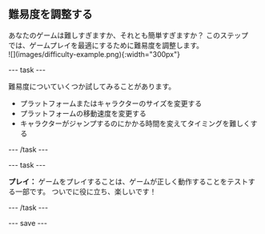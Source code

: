 ## 難易度を調整する

<div style="display: flex; flex-wrap: wrap">
<div style="flex-basis: 200px; flex-grow: 1; margin-right: 15px;">
あなたのゲームは難しすぎますか、それとも簡単すぎますか？ このステップでは、ゲームプレイを最適にするために難易度を調整します。 
</div>
<div>
![](images/difficulty-example.png){:width="300px"}
</div>
</div>

--- task ---

難易度についていくつか試してみることがあります。

+ プラットフォームまたはキャラクターのサイズを変更する
+ プラットフォームの移動速度を変更する
+ キャラクターがジャンプするのにかかる時間を変えてタイミングを難しくする

--- /task ---

--- task ---

**プレイ：** ゲームをプレイすることは、ゲームが正しく動作することをテストする一部です。 ついでに役に立ち、楽しいです！

--- /task ---

--- save ---

